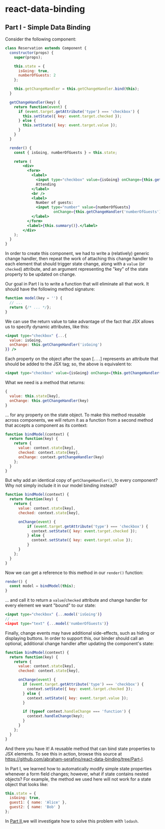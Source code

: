# react-data-binding

## Part I - Simple Data Binding

Consider the following component:

```jsx harmony
class Reservation extends Component {
  constructor(props) {
    super(props);

    this.state = {
      isGoing: true,
      numberOfGuests: 2
    };

    this.getChangeHandler = this.getChangeHandler.bind(this);
  }

  getChangeHandler(key) {
    return function(event) {
      if (event.target.getAttribute('type') === 'checkbox') {
        this.setState({ key: event.target.checked });
      } else {
        this.setState({ key: event.target.value });
      }
    }
  }

  render() {
    const { isGoing, numberOfGuests } = this.state;

    return (
        <div>
          <form>
            <label>
              <input type="checkbox" value={isGoing} onChange={this.getChangeHandler('isGoing')} />
              Attending
            </label>
            <br />
            <label>
              Number of guests:
              <input type="number" value={numberOfGuests}
                      onChange={this.getChangeHandler('numberOfGuests')} />
            </label>
          </form>
          <label>{this.summary()}.</label>
        </div>
    );
  }
}
```

In order to create this component, we had to write a (relatively) generic change handler, then
repeat the work of attaching this change handler to each element that should trigger state change,
along with a `value` (or `checked`) attribute, and an argument representing the "key" of the state
property to be updated on change.

Our goal in Part I is to write a function that will eliminate all that work. It should have the
following method signature:

```js
function model(key = '') {
  // ...
  return {/* ... */};
}
```

We can use the return value to take advantage of the fact that JSX allows us to specify dynamic
attributes, like this:

```jsx harmony
<input type="checkbox" {...{
  value: isGoing,
  onChange: this.getChangeHandler('isGoing')
}} />
```

Each property on the object after the span [`...`] represents an attribute that should be added to
the JSX tag; so, the above is equivalent to:

```jsx harmony
<input type="checkbox" value={isGoing} onChange={this.getChangeHandler('isGoing')} />
```

What we need is a method that returns:

```js
{
  value: this.state[key],
  onChange: this.getChangeHandler(key)
}
```

... for any property on the state object. To make this method reusable across components, we will
return it as a function from a second method that accepts a component as its context:
 
```js
function bindModel(context) {
  return function(key) {
    return {
      value: context.state[key],
      checked: context.state[key],
      onChange: context.getChangeHandler(key)
    };
  }
}
```

But why add an identical copy of `getChangeHandler()`, to every component? Why not simply include it
in our model binding instead?

```js
function bindModel(context) {
  return function(key) {
    return {
      value: context.state[key],
      checked: context.state[key],

      onChange(event) {
          if (event.target.getAttribute('type') === 'checkbox') {
            context.setState({ key: event.target.checked });
          } else {
            context.setState({ key: event.target.value });
          }
      }
    };
  }
}
```

Now we can get a reference to this method in our `render()` function:

```jsx harmony
render() {
  const model = bindModel(this);
}
```

... and call it to return a `value`/`checked` attribute and change handler for every element we want
"bound" to our state:

```jsx harmony
<input type="checkbox" {...model('isGoing')}
// ...
<input type="text" {...model('numberOfGuests')}
```

Finally, change events may have additional side-effects, such as hiding or displaying buttons. In order to
support this, our binder should call an optional, additional change handler after updating the
component's state:

```js
function bindModel(context) {
  return function(key) {
    return {
      value: context.state[key],
      checked: context.state[key],

      onChange(event) {
        if (event.target.getAttribute('type') === 'checkbox') {
          context.setState({ key: event.target.checked });
        } else {
          context.setState({ key: event.target.value });
        }

        if (typeof context.handleChange === 'function') {
          context.handleChange(key);
        }
      }
    };
  }
}
```

And there you have it! A reusable method that can bind state properties to JSX elements. To see
this in action, browse this source at
https://github.com/abraham-serafino/react-data-binding/tree/Part-I.

In Part I, we learned how to automatically modify simple state properties whenever a form field
changes; however, what if state contains nested objects? For example, the method we used here will
not work for a state object that looks like:

```js
this.state = {
  isGoing: true,
  guest1: { name: 'Alice' },
  guest2: { name: 'Bob' }
};
```

In [Part II,](https://github.com/abraham-serafino/react-data-binding/tree/Part-II)we will
investigate how to solve this problem with `lodash`.
